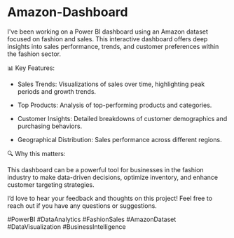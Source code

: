 # Amazon-Dashboard
I've been working on a Power BI dashboard using an Amazon dataset focused on fashion and sales. This interactive dashboard offers deep insights into sales performance, trends, and customer preferences within the fashion sector.



📊 Key Features:

- Sales Trends: Visualizations of sales over time, highlighting peak periods and growth trends.

- Top Products: Analysis of top-performing products and categories.

- Customer Insights: Detailed breakdowns of customer demographics and purchasing behaviors.

- Geographical Distribution: Sales performance across different regions.



🔍 Why this matters:

This dashboard can be a powerful tool for businesses in the fashion industry to make data-driven decisions, optimize inventory, and enhance customer targeting strategies.




I’d love to hear your feedback and thoughts on this project! Feel free to reach out if you have any questions or suggestions.



#PowerBI #DataAnalytics #FashionSales #AmazonDataset #DataVisualization #BusinessIntelligence

